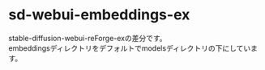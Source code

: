 # sd-webui-embeddings-ex
stable-diffusion-webui-reForge-exの差分です。  
embeddingsディレクトリをデフォルトでmodelsディレクトリの下にしています。
